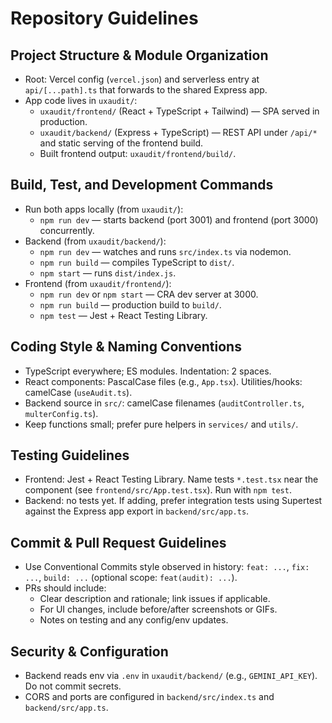 # Repository Guidelines

## Project Structure & Module Organization
- Root: Vercel config (`vercel.json`) and serverless entry at `api/[...path].ts` that forwards to the shared Express app.
- App code lives in `uxaudit/`:
  - `uxaudit/frontend/` (React + TypeScript + Tailwind) — SPA served in production.
  - `uxaudit/backend/` (Express + TypeScript) — REST API under `/api/*` and static serving of the frontend build.
  - Built frontend output: `uxaudit/frontend/build/`.

## Build, Test, and Development Commands
- Run both apps locally (from `uxaudit/`):
  - `npm run dev` — starts backend (port 3001) and frontend (port 3000) concurrently.
- Backend (from `uxaudit/backend/`):
  - `npm run dev` — watches and runs `src/index.ts` via nodemon.
  - `npm run build` — compiles TypeScript to `dist/`.
  - `npm start` — runs `dist/index.js`.
- Frontend (from `uxaudit/frontend/`):
  - `npm run dev` or `npm start` — CRA dev server at 3000.
  - `npm run build` — production build to `build/`.
  - `npm test` — Jest + React Testing Library.

## Coding Style & Naming Conventions
- TypeScript everywhere; ES modules. Indentation: 2 spaces.
- React components: PascalCase files (e.g., `App.tsx`). Utilities/hooks: camelCase (`useAudit.ts`).
- Backend source in `src/`: camelCase filenames (`auditController.ts`, `multerConfig.ts`).
- Keep functions small; prefer pure helpers in `services/` and `utils/`.

## Testing Guidelines
- Frontend: Jest + React Testing Library. Name tests `*.test.tsx` near the component (see `frontend/src/App.test.tsx`). Run with `npm test`.
- Backend: no tests yet. If adding, prefer integration tests using Supertest against the Express app export in `backend/src/app.ts`.

## Commit & Pull Request Guidelines
- Use Conventional Commits style observed in history: `feat: ...`, `fix: ...`, `build: ...` (optional scope: `feat(audit): ...`).
- PRs should include:
  - Clear description and rationale; link issues if applicable.
  - For UI changes, include before/after screenshots or GIFs.
  - Notes on testing and any config/env updates.

## Security & Configuration
- Backend reads env via `.env` in `uxaudit/backend/` (e.g., `GEMINI_API_KEY`). Do not commit secrets.
- CORS and ports are configured in `backend/src/index.ts` and `backend/src/app.ts`.
